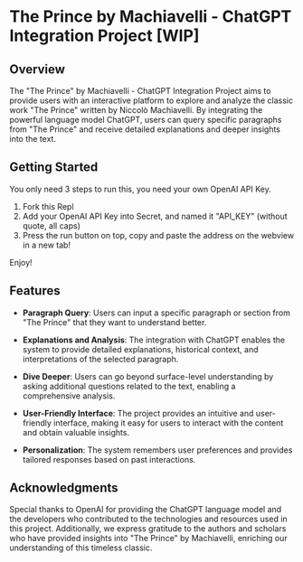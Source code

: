 # The Prince by Machiavelli - ChatGPT Integration Project [WIP]

## Overview

The "The Prince" by Machiavelli - ChatGPT Integration Project aims to provide users with an interactive platform to explore and analyze the classic work "The Prince" written by Niccolò Machiavelli. By integrating the powerful language model ChatGPT, users can query specific paragraphs from "The Prince" and receive detailed explanations and deeper insights into the text.

## Getting Started 

You only need 3 steps to run this, you need your own OpenAI API Key.

1. Fork this Repl
2. Add your OpenAI API Key into Secret, and named it "API_KEY" (without quote, all caps)
3. Press the run button on top, copy and paste the address on the webview in a new tab!

Enjoy!


## Features

- **Paragraph Query**: Users can input a specific paragraph or section from "The Prince" that they want to understand better.

- **Explanations and Analysis**: The integration with ChatGPT enables the system to provide detailed explanations, historical context, and interpretations of the selected paragraph.

- **Dive Deeper**: Users can go beyond surface-level understanding by asking additional questions related to the text, enabling a comprehensive analysis.

- **User-Friendly Interface**: The project provides an intuitive and user-friendly interface, making it easy for users to interact with the content and obtain valuable insights.

- **Personalization**: The system remembers user preferences and provides tailored responses based on past interactions.

## Acknowledgments

Special thanks to OpenAI for providing the ChatGPT language model and the developers who contributed to the technologies and resources used in this project. Additionally, we express gratitude to the authors and scholars who have provided insights into "The Prince" by Machiavelli, enriching our understanding of this timeless classic.
